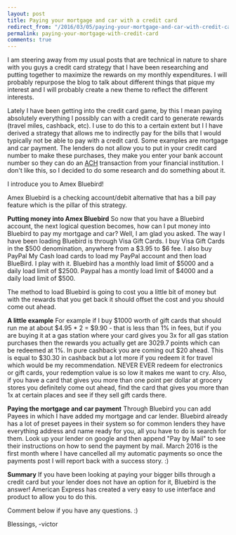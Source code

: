 ```yaml
---
layout: post
title: Paying your mortgage and car with a credit card
redirect_from: "/2016/03/05/paying-your-mortgage-and-car-with-credit-card/"
permalink: paying-your-mortgage-with-credit-card
comments: true
---
```


I am steering away from my usual posts that are technical in nature to share with you guys a credit card strategy that I have been researching and putting together to maximize the rewards on my monthly expenditures. I will probably repurpose the blog to talk about different things that pique my interest and I will probably create a new theme to reflect the different interests.

Lately I have been getting into the credit card game, by this I mean paying absolutely everything I possibly can with a credit card to generate rewards (travel miles, cashback, etc). I use to do this to a certain extent but I I have derived a strategy that allows me to indirectly pay for the bills that I would typically not be able to pay with a credit card. Some examples are mortgage and car payment. The lenders do not allow you to put in your credit card number to make these purchases, they make you enter your bank account number so they can do an [ACH](https://en.wikipedia.org/wiki/Automated_Clearing_House) transaction from your financial institution. I don't like this, so I decided to do some research and do something about it.

I introduce you to Amex Bluebird!

Amex Bluebird is a checking account/debit alternative that has a bill pay feature which is the pillar of this strategy.

**Putting money into Amex Bluebird**
So now that you have a Bluebird account, the next logical question becomes, how can I put money into Bluebird to pay my mortgage and car? Well, I am glad you asked. The way I have been loading Bluebird is through Visa Gift Cards. I buy Visa Gift Cards in the $500 denomination, anywhere from a $3.95 to $6 fee. I also buy PayPal My Cash load cards to load my PayPal account and then load BlueBird. I play with it. Bluebird has a monthly load limit of $5000 and a daily load limit of $2500. Paypal has a montly load limit of $4000 and a daily load limit of $500.

The method to load Bluebird is going to cost you a little bit of money but with the rewards that you get back it should offset the cost and you should come out ahead.

**A little example**
For example if I buy $1000 worth of gift cards that should run me at about $4.95 * 2 = $9.90 - that is less than 1% in fees, but if you are buying it at a gas station where your card gives you 3x for all gas station purchases then the rewards you actually get are 3029.7 points which can be redeemed at 1%. In pure cashback you are coming out $20 ahead. This is equal to $30.30 in cashback but a lot more if you redeem it for travel which would be my recommendation. NEVER EVER redeem for electronics or gift cards, your redemption value is so low it makes me want to cry. Also, if you have a card that gives you more than one point per dollar at grocery stores you definitely come out ahead, find the card that gives you more than 1x at certain places and see if they sell gift cards there.

**Paying the mortgage and car payment**
Through Bluebird you can add Payees in which I have added my mortgage and car lender. Bluebird already has a lot of preset payees in their system so for common lenders they have everything address and name ready for you, all you have to do is search for them. Look up your lender on google and then append "Pay by Mail" to see their instructions on how to send the payment by mail. March 2016 is the first month where I have cancelled all my automatic payments so once the payments post I will report back with a success story. :)

**Summary**
If you have been looking at paying your bigger bills through a credit card but your lender does not have an option for it, Bluebird is the answer! American Express has created a very easy to use interface and product to allow you to do this.

Comment below if you have any questions. :)

Blessings,
-victor